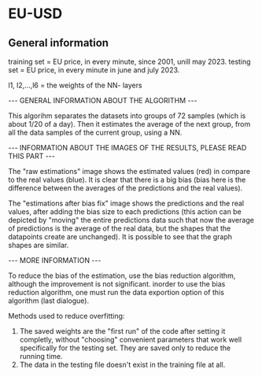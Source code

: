 # EU-USD
## General information

training set = EU price, in every minute, since 2001, unill may 2023.
testing set = EU price, in every minute in june and july 2023.

l1, l2,...,l6 = the weights of the NN- layers

--- GENERAL INFORMATION ABOUT THE ALGORITHM ---

This algorihm separates the datasets into groups of 72 samples (which is about 1/20 of a day). Then it estimates the average of the next group, from all the data samples of the current group, using a NN.

--- INFORMATION ABOUT THE IMAGES OF THE RESULTS, PLEASE READ THIS PART ---

The "raw estimations" image shows the estimated values (red) in compare to the real values (blue). 
It is clear that there is a big bias (bias here is the difference between the averages of the predictions and the real values).

The "estimations after bias fix" image shows the predictions and the real values, after adding the bias size to each predictions (this action can be depicted by "moving" the entire predictions data such that now the average of predictions is the average of the real data, but the shapes that the datapoints create are unchanged). 
It is possible to see that the graph shapes are similar.

--- MORE INFORMATION ---

To reduce the bias of the estimation, use the bias reduction algorithm, although the improvement is not significant.
inorder to use the bias reduction algorithm, one must run the data exportion option of this algorithm (last dialogue). 

Methods used to reduce overfitting:

1. The saved weights are the "first run" of the code after setting it completly, without "choosing" convenient parameters that work well specifically for the testing set. They are saved only to reduce the running time.
2. The data in the testing file doesn't exist in the training file at all.
